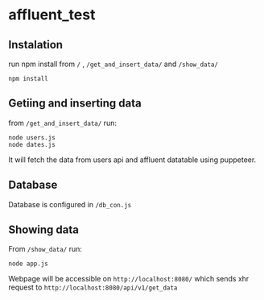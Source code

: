 # affluent_test
## Instalation

run npm install from  ```/```  ,  ```/get_and_insert_data/```  and  ```/show_data/```
```
npm install
```
## Getiing and inserting data

from  ```/get_and_insert_data/``` run:
```
node users.js
node dates.js
```
It will fetch the data from users api and affluent datatable using puppeteer.

## Database
Database is configured in ```/db_con.js```

## Showing data
From ```/show_data/``` run:
```
node app.js
```
Webpage will be accessible on ```http://localhost:8080/``` which sends xhr request to ```http://localhost:8080/api/v1/get_data```
